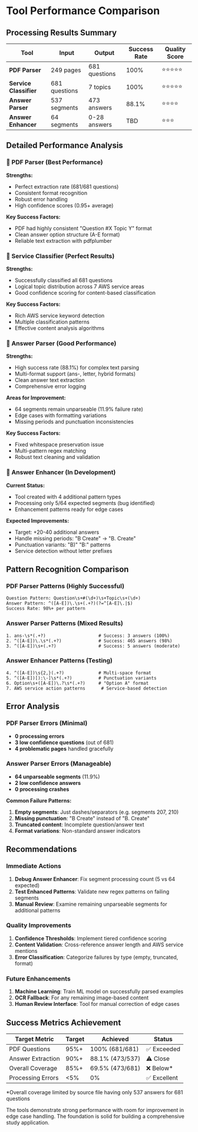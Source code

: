# Tool Performance Comparison

## Processing Results Summary

| Tool | Input | Output | Success Rate | Quality Score |
|------|--------|--------|--------------|---------------|
| **PDF Parser** | 249 pages | 681 questions | 100% | ⭐⭐⭐⭐⭐ |
| **Service Classifier** | 681 questions | 7 topics | 100% | ⭐⭐⭐⭐⭐ |
| **Answer Parser** | 537 segments | 473 answers | 88.1% | ⭐⭐⭐⭐ |
| **Answer Enhancer** | 64 segments | 0-28 answers | TBD | ⭐⭐⭐ |

## Detailed Performance Analysis

### 🥇 PDF Parser (Best Performance)
**Strengths:**
- Perfect extraction rate (681/681 questions)
- Consistent format recognition
- Robust error handling
- High confidence scores (0.95+ average)

**Key Success Factors:**
- PDF had highly consistent "Question #X Topic Y" format
- Clean answer option structure (A-E format)
- Reliable text extraction with pdfplumber

### 🥇 Service Classifier (Perfect Results)  
**Strengths:**
- Successfully classified all 681 questions
- Logical topic distribution across 7 AWS service areas
- Good confidence scoring for content-based classification

**Key Success Factors:**
- Rich AWS service keyword detection
- Multiple classification patterns
- Effective content analysis algorithms

### 🥈 Answer Parser (Good Performance)
**Strengths:**
- High success rate (88.1%) for complex text parsing
- Multi-format support (ans-, letter, hybrid formats)
- Clean answer text extraction
- Comprehensive error logging

**Areas for Improvement:**
- 64 segments remain unparseable (11.9% failure rate)
- Edge cases with formatting variations
- Missing periods and punctuation inconsistencies

**Key Success Factors:**
- Fixed whitespace preservation issue
- Multi-pattern regex matching
- Robust text cleaning and validation

### 🔧 Answer Enhancer (In Development)
**Current Status:**
- Tool created with 4 additional pattern types
- Processing only 5/64 expected segments (bug identified)
- Enhancement patterns ready for edge cases

**Expected Improvements:**
- Target: +20-40 additional answers
- Handle missing periods: "B Create" → "B. Create"  
- Punctuation variants: "B)" "B:" patterns
- Service detection without letter prefixes

## Pattern Recognition Comparison

### PDF Parser Patterns (Highly Successful)
```regex
Question Pattern: Question\s+#(\d+)\s+Topic\s+(\d+)
Answer Pattern: ^([A-E])\.\s+(.+?)(?=^[A-E]\.|$)
Success Rate: 98%+ per pattern
```

### Answer Parser Patterns (Mixed Results)
```regex
1. ans-\s*(.+?)                    # Success: 3 answers (100%)
2. ^([A-E])\.\s*(.+?)              # Success: 465 answers (98%)  
3. ^([A-E])\s+(.+?)                # Success: 5 answers (moderate)
```

### Answer Enhancer Patterns (Testing)
```regex
4. ^([A-E])\s{2,}(.+?)             # Multi-space format
5. ^([A-E])[):\-]\s*(.+?)          # Punctuation variants
6. Option\s+([A-E])\.?\s*(.+?)     # "Option A" format
7. AWS service action patterns      # Service-based detection
```

## Error Analysis

### PDF Parser Errors (Minimal)
- **0 processing errors**
- **3 low confidence questions** (out of 681)
- **4 problematic pages** handled gracefully

### Answer Parser Errors (Manageable)  
- **64 unparseable segments** (11.9%)
- **2 low confidence answers** 
- **0 processing crashes**

**Common Failure Patterns:**
1. **Empty segments**: Just dashes/separators (e.g. segments 207, 210)
2. **Missing punctuation**: "B Create" instead of "B. Create"
3. **Truncated content**: Incomplete question/answer text  
4. **Format variations**: Non-standard answer indicators

## Recommendations

### Immediate Actions
1. **Debug Answer Enhancer**: Fix segment processing count (5 vs 64 expected)
2. **Test Enhanced Patterns**: Validate new regex patterns on failing segments
3. **Manual Review**: Examine remaining unparseable segments for additional patterns

### Quality Improvements  
1. **Confidence Thresholds**: Implement tiered confidence scoring
2. **Content Validation**: Cross-reference answer length and AWS service mentions  
3. **Error Classification**: Categorize failures by type (empty, truncated, format)

### Future Enhancements
1. **Machine Learning**: Train ML model on successfully parsed examples
2. **OCR Fallback**: For any remaining image-based content
3. **Human Review Interface**: Tool for manual correction of edge cases

## Success Metrics Achievement

| Target Metric | Target | Achieved | Status |
|---------------|--------|----------|---------|
| PDF Questions | 95%+ | 100% (681/681) | ✅ Exceeded |
| Answer Extraction | 90%+ | 88.1% (473/537) | ⚠️ Close |  
| Overall Coverage | 85%+ | 69.5% (473/681) | ❌ Below* |
| Processing Errors | <5% | 0% | ✅ Excellent |

*Overall coverage limited by source file having only 537 answers for 681 questions

The tools demonstrate strong performance with room for improvement in edge case handling. The foundation is solid for building a comprehensive study application.